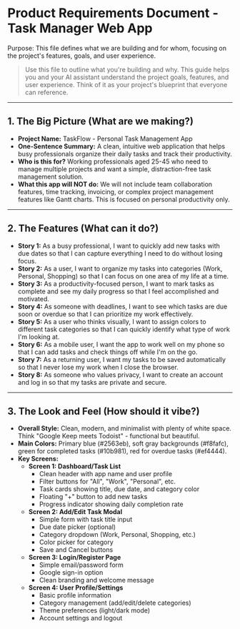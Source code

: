 # Product Requirements Document - Task Manager Web App

Purpose: This file defines what we are building and for whom, focusing on the project's features, goals, and user experience.

> Use this file to outline what you're building and why. This guide helps you and your AI assistant understand the project goals, features, and user experience. Think of it as your project's blueprint that everyone can reference.

---

## 1. The Big Picture (What are we making?)

* **Project Name:** TaskFlow - Personal Task Management App
* **One-Sentence Summary:** A clean, intuitive web application that helps busy professionals organize their daily tasks and track their productivity.
* **Who is this for?** Working professionals aged 25-45 who need to manage multiple projects and want a simple, distraction-free task management solution.
* **What this app will NOT do:** We will not include team collaboration features, time tracking, invoicing, or complex project management features like Gantt charts. This is focused on personal productivity only.

---

## 2. The Features (What can it do?)

* **Story 1:** As a busy professional, I want to quickly add new tasks with due dates so that I can capture everything I need to do without losing focus.
* **Story 2:** As a user, I want to organize my tasks into categories (Work, Personal, Shopping) so that I can focus on one area of my life at a time.
* **Story 3:** As a productivity-focused person, I want to mark tasks as complete and see my daily progress so that I feel accomplished and motivated.
* **Story 4:** As someone with deadlines, I want to see which tasks are due soon or overdue so that I can prioritize my work effectively.
* **Story 5:** As a user who thinks visually, I want to assign colors to different task categories so that I can quickly identify what type of work I'm looking at.
* **Story 6:** As a mobile user, I want the app to work well on my phone so that I can add tasks and check things off while I'm on the go.
* **Story 7:** As a returning user, I want my tasks to be saved automatically so that I never lose my work when I close the browser.
* **Story 8:** As someone who values privacy, I want to create an account and log in so that my tasks are private and secure.

---

## 3. The Look and Feel (How should it vibe?)

* **Overall Style:** Clean, modern, and minimalist with plenty of white space. Think "Google Keep meets Todoist" - functional but beautiful.
* **Main Colors:** Primary blue (#2563eb), soft gray backgrounds (#f8fafc), green for completed tasks (#10b981), red for overdue tasks (#ef4444).
* **Key Screens:**
    * **Screen 1: Dashboard/Task List**
        * Clean header with app name and user profile
        * Filter buttons for "All", "Work", "Personal", etc.
        * Task cards showing title, due date, and category color
        * Floating "+" button to add new tasks
        * Progress indicator showing daily completion rate
    * **Screen 2: Add/Edit Task Modal**
        * Simple form with task title input
        * Due date picker (optional)
        * Category dropdown (Work, Personal, Shopping, etc.)
        * Color picker for category
        * Save and Cancel buttons
    * **Screen 3: Login/Register Page**
        * Simple email/password form
        * Google sign-in option
        * Clean branding and welcome message
    * **Screen 4: User Profile/Settings**
        * Basic profile information
        * Category management (add/edit/delete categories)
        * Theme preferences (light/dark mode)
        * Account settings and logout